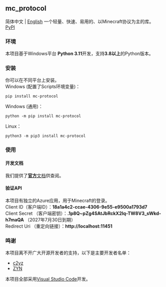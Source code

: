 ## mc_protocol
简体中文 | [English](https://github.com/MCSLTeam/mc-protocol/blob/main/README_EN.md)
一个轻量、快速、易用的、以Minecraft协议为主的库。  
[PyPI](https://pypi.org/project/mc-protocol/)
### 环境
本项目基于Windows平台 **Python 3.11**开发，支持**3.8以上**的Python版本。

### 安装
你可以在不同平台上安装。  
Windows (配置了Scripts环境变量)：  
```
pip install mc-protocol
```
Windows (通用)：  
```
python -m pip install mc-protocol
```
Linux：
```shell
python3 -m pip3 install mc-protocol
```

### 使用
#### 开发文档
我们提供了[**官方**文档](https://github.com/MCSLTeam/mc_protocol/wiki)供查阅。

#### 验证API
本项目有独立的Azure应用，用于Minecraft的登录。  
Client ID（客户端ID）：**18a1a4c2-ccae-4306-9e55-e9500a1793d7**  
Client Secret （客户端密钥）：**.1p8Q~pZg4SAtJbRckX2Iq-TW8V3_sWkd-h7maQA** （2027年7月30日到期）  
Redirect Uri （重定向链接）：**http://localhost:11451**
### 鸣谢
本项目离不开广大开源开发者的支持，以下是主要开发者名单：
- [c2yz](https://github.com/c2yz-awa)
- [ZYN](https://github.com/xxZYNxx)  

本项目全部采用[Visual Studio Code](https://github.com/microsoft/vscode)开发。
